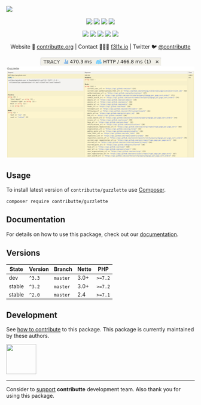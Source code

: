 ![](https://heatbadger.now.sh/github/readme/contributte/guzzlette/)

<p align=center>
  <a href="https://github.com/contributte/guzzlette/actions"><img src="https://badgen.net/github/checks/contributte/guzzlette/master?cache=300"></a>
  <a href="https://coveralls.io/r/contributte/guzzlette"><img src="https://badgen.net/coveralls/c/github/contributte/guzzlette?cache=300"></a>
  <a href="https://packagist.org/packages/contributte/guzzlette"><img src="https://badgen.net/packagist/dm/contributte/guzzlette"></a>
  <a href="https://packagist.org/packages/contributte/guzzlette"><img src="https://badgen.net/packagist/v/contributte/guzzlette"></a>
</p>
<p align=center>
  <a href="https://packagist.org/packages/contributte/guzzlette"><img src="https://badgen.net/packagist/php/contributte/guzzlette"></a>
  <a href="https://github.com/contributte/guzzlette"><img src="https://badgen.net/github/license/contributte/guzzlette"></a>
  <a href="https://bit.ly/ctteg"><img src="https://badgen.net/badge/support/gitter/cyan"></a>
  <a href="https://bit.ly/cttfo"><img src="https://badgen.net/badge/support/forum/yellow"></a>
  <a href="https://contributte.org/partners.html"><img src="https://badgen.net/badge/sponsor/donations/F96854"></a>
</p>

<p align=center>
Website 🚀 <a href="https://contributte.org">contributte.org</a> | Contact 👨🏻‍💻 <a href="https://f3l1x.io">f3l1x.io</a> | Twitter 🐦 <a href="https://twitter.com/contributte">@contributte</a>
</p>

<p align=center>
  <img src="https://github.com/contributte/guzzlette/blob/master/.docs/assets/tab.png">
  <img src="https://github.com/contributte/guzzlette/blob/master/.docs/assets/panel.png">
</p>

## Usage

To install latest version of `contributte/guzzlette` use [Composer](https://getcomposer.com).

```
composer require contributte/guzzlette
```

## Documentation

For details on how to use this package, check out our [documentation](.docs).

## Versions

| State       | Version | Branch   | Nette | PHP     |
|-------------|---------|----------|-------|---------|
| dev         | `^3.3`  | `master` | 3.0+  | `>=7.2` |
| stable      | `^3.2`  | `master` | 3.0+  | `>=7.2` |
| stable      | `^2.0`  | `master` | 2.4   | `>=7.1` |

## Development

See [how to contribute](https://contributte.org) to this package. This package is currently maintained by these authors.

<a href="https://github.com/f3l1x">
    <img width="80" height="80" src="https://avatars2.githubusercontent.com/u/538058?v=3&s=80">
</a>

-----

Consider to [support](https://contributte.com/partners) **contributte** development team.
Also thank you for using this package.
